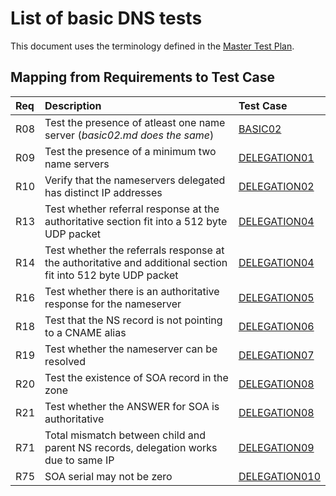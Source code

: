 # List of basic DNS tests

This document uses the terminology defined in the [Master Test Plan](../Master%20Test%20Plan.md).

## Mapping from Requirements to Test Case

|Req| Description                                                          | Test Case |
|:--|:---------------------------------------------------------------------|:----------|
|R08|Test the presence of atleast one name server (*basic02.md does the same*)                  |[BASIC02](../Basic-TP/basic02.md)|
|R09|Test the presence of a minimum two name servers                                            |[DELEGATION01](delegation01.md)|
|R10|Verify that the nameservers delegated has distinct IP addresses                            |[DELEGATION02](delegation02.md)|
|R13|Test whether referral response at the authoritative section fit into a 512 byte UDP packet |[DELEGATION04](delegation04.md)|
|R14|Test whether the referrals response at the authoritative and additional section fit into 512 byte UDP packet |[DELEGATION04](delegation04.md)|
|R16|Test whether there is an authoritative response for the nameserver                         |[DELEGATION05](delegation05.md)|
|R18|Test that the NS record is not pointing to a CNAME alias                                   |[DELEGATION06](delegation06.md)|
|R19|Test whether the nameserver can be resolved                                                |[DELEGATION07](delegation07.md)|
|R20|Test the existence of SOA record in the zone                                               |[DELEGATION08](delegation08.md)|
|R21|Test whether the ANSWER for SOA is authoritative                                           |[DELEGATION08](delegation08.md)|
|R71|Total mismatch between child and parent NS records, delegation works due to same IP        |[DELEGATION09](delegation09.md)|
|R75|SOA serial may not be zero                                                                 |[DELEGATION010](delegation10.md)|

